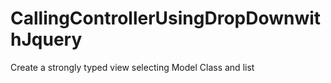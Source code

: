 # CallingControllerUsingDropDownwithJquery
Create a strongly typed view selecting Model Class and list
